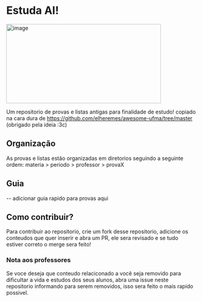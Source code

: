 # Estuda AI!
<img width="410" height="210" alt="image" src="https://github.com/user-attachments/assets/f021c0ff-1f63-4f14-9af6-a959ff1bedd0" />

Um repositorio de provas e listas antigas para finalidade de estudo! copiado na cara dura de https://github.com/elheremes/awesome-ufma/tree/master (obrigado pela ideia :3c)

##  Organização
As provas e listas estão organizadas em diretorios seguindo a seguinte ordem: materia >  periodo > professor > provaX

## Guia
-- adicionar guia rapido para provas aqui

## Como contribuir?
Para contribuir ao repositorio, crie um fork desse repositorio, adicione os conteudos que quer inserir e abra um PR, ele sera revisado e se tudo estiver correto o merge sera feito!

### Nota aos professores
Se voce deseja que conteudo relaciconado a você seja removido para dificultar a vida e estudos dos seus alunos, abra uma issue neste repositorio informando para serem removidos, isso sera  feito o mais rapido possivel.
